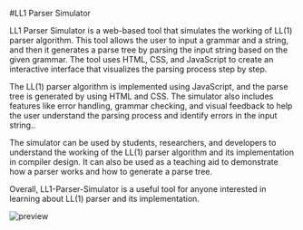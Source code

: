 #LL1 Parser Simulator

LL1 Parser Simulator is a web-based tool that simulates the working of LL(1) parser algorithm. This tool allows the user to input a grammar and a string, and then it generates a parse tree by parsing the input string based on the given grammar. The tool uses HTML, CSS, and JavaScript to create an interactive interface that visualizes the parsing process step by step. 

The LL(1) parser algorithm is implemented using JavaScript, and the parse tree is generated by using HTML and CSS. The simulator also includes features like error handling, grammar checking, and visual feedback to help the user understand the parsing process and identify errors in the input string.. 

The simulator can be used by students, researchers, and developers to understand the working of the LL(1) parser algorithm and its implementation in compiler design. It can also be used as a teaching aid to demonstrate how a parser works and how to generate a parse tree. 

Overall, LL1-Parser-Simulator is a useful tool for anyone interested in learning about LL(1) parser and its implementation.

![preview](https://user-images.githubusercontent.com/69889418/227200252-cc91e28b-ddd9-46f0-880c-dfacf46243b6.png) 
